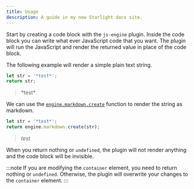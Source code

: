 ```yaml
---
title: Usage
description: A guide in my new Starlight docs site.
---
```


Start by creating a code block with the `js-engine` plugin. 
Inside the code block you can write what ever JavaScript code that you want.
The plugin will run the JavaScript and render the returned value in place of the code block.

The following example will render a simple plain text string.

```js
let str = '*test*';
return str;
```

> \*test\*

We can use the [`engine.markdown.create`](/obsidian-js-engine-plugin-docs/api/classes/markdownapi/#create) function to render the string as markdown.

```js
let str = '*test*';
return engine.markdown.create(str);
```

> *test*

When you return nothing or `undefined`, the plugin will not render anything and the code block will be invisible.

:::note
If you are modifying the `container` element, you need to return nothing or `undefined`.
Otherwise, the plugin will overwrite your changes to the `container` element.
:::